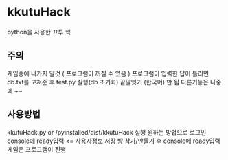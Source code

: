 # kkutuHack
  python을 사용한 끄투 핵
  
## 주의
  게임중에 나가지 말것 ( 프로그램이 꺼질 수 있음 )
  프로그램이 입력한 답이 틀리면 db.txt를 고쳐준 후 test.py 실행(db 초기화)
  끝말잇기 (한국어) 만 됨
  다른기능은 나중에 ~~
  
## 사용방법
  kkutuHack.py or /pyinstalled/dist/kkutuHack 실행
  원하는 방법으로 로그인
  console에 ready입력 <= 사용자정보 저장
  방 참가/만들기 후 console에 ready입력
  게임은 프로그램이 진행
